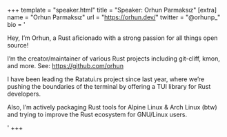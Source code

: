 +++
template = "speaker.html"
title = "Speaker: Orhun Parmaksız"
[extra]
  name = "Orhun Parmaksız"
  url = "https://orhun.dev/"
  twitter = "@orhunp_"
  bio = '<p>Hey, I’m Orhun, a Rust aficionado with a strong passion for all things open source!</p><p>I’m the creator/maintainer of various Rust projects including git-cliff, kmon, and more. See: <a href="https://github.com/orhun" target="_blank">https://github.com/orhun</a></p><p>I have been leading the Ratatui.rs project since last year, where we’re pushing the boundaries of the terminal by offering a TUI library for Rust developers.</p><p>Also, I’m actively packaging Rust tools for Alpine Linux & Arch Linux (btw) and trying to improve the Rust ecosystem for GNU/Linux users.</p>'
+++
